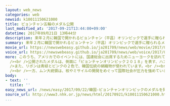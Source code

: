 ```yaml
---
layout: web_news
categories: web
newsid: k10011150621000
title: ピョンチャン五輪のメダル公開
last_modified_at: '2017-09-21T13:44:00+09:00'
datetime: 2017年09月21日 13時44分
description: 来年２月に韓国で開かれるピョンチャン（平昌）オリンピックで選手に贈られるメダルを公開するイベントがアメリカと韓国で同時に行われました。
summary: 来年２月に韓国で開かれるピョンチャン（平昌）オリンピックで選手に贈られるメダルを公開するイベントがアメリカと韓国で同時に行われました。
movie_url: https://newswebeasy.github.io/ja201709/news/web/movie/2017/09/22/k10011150621000.mp4
voice_url: https://newswebeasy.github.io/ja201709/news/web/voice/2017/09/22/k10011150621000.mp3
more: このうち、アメリカでのイベントには、国連総会に出席するためニューヨークを訪れている韓国のムン・ジェイン（文在寅）大統領も出席し、日本時間の２１日午前、行われました。<br
  /><br />公開されたメダルは、側面に「ピョンチャンオリンピック２０１８」を表す、ハングル文字があしらわれているほか、表にはオリンピックを象徴する五輪が、裏には競技名が英語で記されています。<br
  />また、リボンは青緑とピンクの２色で、韓国伝統の絹織物が使われています。<br /><br />イベントで、ムン大統領は、「オリンピックで世界の人々を迎える準備ができている」と述べ、一部で指摘されている準備の遅れについて、問題がないと強調しました。<br
  /><br />一方、ムン大統領は、核やミサイルの開発をめぐって国際社会が圧力を強めている北朝鮮のオリンピック参加について「平和のオリンピックを成功させたい。不可能だとは考えていない」と述べ、ＩＯＣ＝国際オリンピック委員会とともに北朝鮮側に大会への参加を呼びかけていく考えを改めて示しました。
body:
- text: ''
  title: ''
easy_news_url: /news/easy/2017/09/22/韓国-ピョンチャンオリンピックのメダルを発表/
source_url: http://www3.nhk.or.jp/news/html/20170921/k10011150621000.html
...
```

